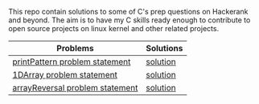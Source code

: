 This repo contain solutions to some of C's prep questions on Hackerank and beyond.
The aim is to have my C skills ready enough to contribute to open source projects on linux kernel and other related projects.

| Problems | Solutions |
|----------|-----------|
| [printPattern problem statement](https://www.hackerrank.com/challenges/printing-pattern-2?isFullScreen=true) | [solution](https://github.com/streetCoderr/30-Days-Of-C/blob/main/printPattern.c) |
| [1DArray problem statement](https://www.hackerrank.com/challenges/1d-arrays-in-c/problem?isFullScreen=true) | [solution](https://github.com/streetCoderr/30-Days-Of-C/blob/main/1DArray.c) |
| [arrayReversal problem statement](https://www.hackerrank.com/challenges/reverse-array-c/problem?isFullScreen=true) | [solution](https://github.com/streetCoderr/30-Days-Of-C/blob/main/arrayReversal.c) |
